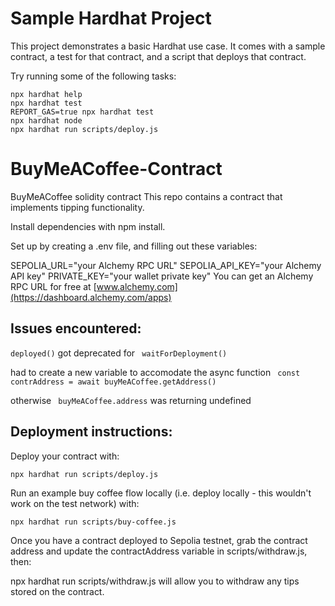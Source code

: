 # Sample Hardhat Project

This project demonstrates a basic Hardhat use case. It comes with a sample contract, a test for that contract, and a script that deploys that contract.

Try running some of the following tasks:

```shell
npx hardhat help
npx hardhat test
REPORT_GAS=true npx hardhat test
npx hardhat node
npx hardhat run scripts/deploy.js
```
# BuyMeACoffee-Contract

BuyMeACoffee solidity contract
This repo contains a contract that implements tipping functionality.

Install dependencies with npm install.

Set up by creating a .env file, and filling out these variables:

SEPOLIA_URL="your Alchemy RPC URL"
SEPOLIA_API_KEY="your Alchemy API key"
PRIVATE_KEY="your wallet private key"
You can get an Alchemy RPC URL for free at [www.alchemy.com](https://dashboard.alchemy.com/apps)

## Issues encountered:
``` deployed() ``` got deprecated for ``` waitForDeployment()```

had to create a new variable to accomodate the async function ``` const contrAddress = await buyMeACoffee.getAddress()```

otherwise ``` buyMeACoffee.address``` was returning undefined

## Deployment instructions:
Deploy your contract with:
```
npx hardhat run scripts/deploy.js
```
Run an example buy coffee flow locally (i.e. deploy locally - this wouldn't work on the test network) with:
```
npx hardhat run scripts/buy-coffee.js
```
Once you have a contract deployed to Sepolia testnet, grab the contract address and update the contractAddress variable in scripts/withdraw.js, then:

npx hardhat run scripts/withdraw.js
will allow you to withdraw any tips stored on the contract.

